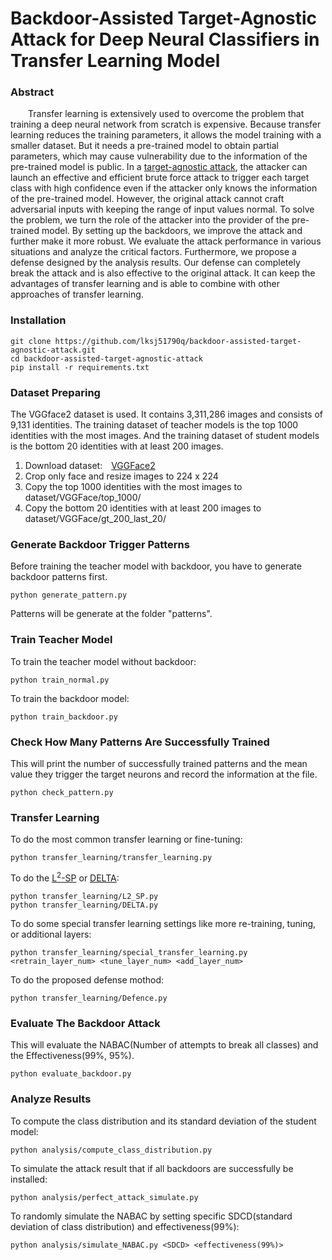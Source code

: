 # Backdoor-Assisted Target-Agnostic Attack for Deep Neural Classifiers in Transfer Learning Model

### Abstract
&ensp;&ensp;&ensp;&ensp;Transfer learning is extensively used to overcome the problem that training a deep neural network from scratch is expensive. Because transfer learning reduces the training parameters, it allows the model training with a smaller dataset. But it needs a pre-trained model to obtain partial parameters, which may cause vulnerability due to the information of the pre-trained model is public. In a
<a href="https://openreview.net/forum?id=BylVcTNtDS">target-agnostic attack</a>,
the attacker can launch an effective and efficient brute force attack to trigger each target class with high confidence even if the attacker only knows the information of the pre-trained model. However, the original attack cannot craft adversarial inputs with keeping the range of input values normal. To solve the problem, we turn the role of the attacker into the provider of the pre-trained model. By setting up the backdoors, we improve the attack and further make it more robust. We evaluate the attack performance in various situations and analyze the critical factors. Furthermore, we propose a defense designed by the analysis results. Our defense can completely break the attack and is also effective to the original attack. It can keep the advantages of transfer learning and is able to combine with other approaches of transfer learning.

### Installation
```
git clone https://github.com/lksj51790q/backdoor-assisted-target-agnostic-attack.git
cd backdoor-assisted-target-agnostic-attack
pip install -r requirements.txt
```

### Dataset Preparing
The VGGface2 dataset is used. It contains 3,311,286 images and consists of 9,131 identities. The training dataset of teacher models is the top 1000 identities with the most images. And the training dataset of student models is the bottom 20 identities with at least 200 images.
1. Download dataset:&emsp;<a href="https://www.robots.ox.ac.uk/~vgg/data/vgg_face/">VGGFace2</a><br>
2. Crop only face and resize images to 224 x 224<br>
3. Copy the top 1000 identities with the most images to dataset/VGGFace/top_1000/<br>
4. Copy the bottom 20 identities with at least 200 images to dataset/VGGFace/gt_200_last_20/<br>

### Generate Backdoor Trigger Patterns
Before training the teacher model with backdoor, you have to generate backdoor patterns first.
```
python generate_pattern.py
```
Patterns will be generate at the folder "patterns".<br>

### Train Teacher Model
To train the teacher model without backdoor:<br>
```
python train_normal.py
```
To train the backdoor model:<br>
```
python train_backdoor.py
```

### Check How Many Patterns Are Successfully Trained
This will print the number of successfully trained patterns and the mean value they trigger the target neurons and record the information at the file.<br>
```
python check_pattern.py
```

### Transfer Learning
To do the most common transfer learning or fine-tuning:
```
python transfer_learning/transfer_learning.py
```
To do the <a href="http://proceedings.mlr.press/v80/li18a.html">L<sup>2</sup>-SP</a> or <a href="https://openreview.net/forum?id=rkgbwsAcYm">DELTA</a>:
```
python transfer_learning/L2_SP.py
python transfer_learning/DELTA.py
```
To do some special transfer learning settings like more re-training, tuning, or additional layers:
```
python transfer_learning/special_transfer_learning.py <retrain_layer_num> <tune_layer_num> <add_layer_num>
```
To do the proposed defense mothod:
```
python transfer_learning/Defence.py
```

### Evaluate The Backdoor Attack
This will evaluate the NABAC(Number of attempts to break all classes) and the Effectiveness(99%, 95%).
```
python evaluate_backdoor.py
```

### Analyze Results
To compute the class distribution and its standard deviation of the student model:
```
python analysis/compute_class_distribution.py
```
To simulate the attack result that if all backdoors are successfully be installed:
```
python analysis/perfect_attack_simulate.py
```
To randomly simulate the NABAC by setting specific SDCD(standard deviation of class distribution) and effectiveness(99%):
```
python analysis/simulate_NABAC.py <SDCD> <effectiveness(99%)>
```
